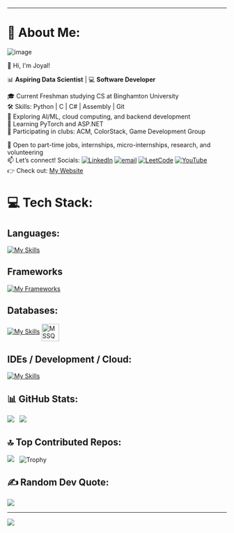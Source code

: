 ***
# 💫 About Me:
![image](https://github.com/user-attachments/assets/dc13aa4e-1c91-49a6-956c-613c4ca4aaff)


👋 Hi, I'm Joyal! 

📊 **Aspiring Data Scientist** | 💻 **Software Developer** 

🎓 Current Freshman studying CS at Binghamton University <br> 
🛠️ Skills: Python | C | C# | Assembly | Git <br>
🤖 Exploring AI/ML, cloud computing, and backend development <br> 
🧠 Learning PyTorch and ASP.NET <br>
👥 Participating in clubs: ACM, ColorStack, Game Development Group 

💼 Open to part-time jobs, internships, micro-internships, research, and volunteering <br> 
📫 Let’s connect! Socials: [![LinkedIn](https://img.shields.io/badge/LinkedIn-%230077B5.svg?logo=linkedin&logoColor=white)](https://www.linkedin.com/in/joyalpaul/) [![email](https://img.shields.io/badge/Email-D14836?logo=gmail&logoColor=white)](mailto:joyalmathewpaul@gmail.com) [![LeetCode](https://img.shields.io/badge/LeetCode-FFA116?logo=leetcode&logoColor=black)](https://leetcode.com/u/JoyalMPaul/) [![YouTube](https://img.shields.io/badge/YouTube-FF0000?logo=youtube&logoColor=white)](https://www.youtube.com/@JoyalPaul-28) <br>
👉 Check out: [My Website](https://joyalmathewpaul.wixsite.com/joyalpaul) <br>

# 💻 Tech Stack: 

## Languages: 
[![My Skills](https://skillicons.dev/icons?i=python,cs,c,java,dart,html,css,js)](https://skillicons.dev)
          
## Frameworks
[![My Frameworks](https://skillicons.dev/icons?i=pytorch,dotnet,django,bootstrap,flutter)](https://skillicons.dev)

## Databases:
[![My Skills](https://skillicons.dev/icons?i=mysql)](https://skillicons.dev)
<img src="https://cdn.jsdelivr.net/gh/devicons/devicon@latest/icons/microsoftsqlserver/microsoftsqlserver-original.svg" alt="MSSQL" height="40" style="vertical-align:middle;" />
          

## IDEs / Development / Cloud:
[![My Skills](https://skillicons.dev/icons?i=jupyter,vscode,visualstudio,idea,pycharm,androidstudio,vim,git,github,adobe,powershell,azure,azuredevops)](https://skillicons.dev)



## 📊 GitHub Stats: 
![](https://nirzak-streak-stats.vercel.app/?user=JoyalMPaul&theme=dark&hide_border=false&v=2) &nbsp;
![](https://github-readme-stats.vercel.app/api/top-langs/?username=JoyalMPaul&theme=dark&hide_border=false&include_all_commits=false&count_private=false&layout=compact&v=2)


## 🔝 Top Contributed Repos: 
![](https://github-contributor-stats.vercel.app/api?username=JoyalMPaul&limit=5&theme=dark&combine_all_yearly_contributions=true&v=2) &nbsp;
![Trophy](https://github-profile-trophy.vercel.app/?username=JoyalMPaul&theme=radical&margin-w=8&row=1&column=2)


## ✍️ Random Dev Quote:
![](https://quotes-github-readme.vercel.app/api?type=horizontal&theme=radical) 

---
[![](https://visitcount.itsvg.in/api?id=JoyalMPaul&icon=0&color=0)](https://visitcount.itsvg.in)

<!-- Proudly created with GPRM ( https://gprm.itsvg.in ) -->

